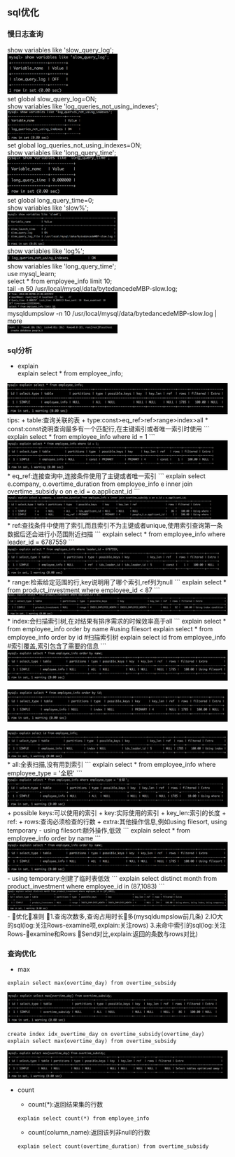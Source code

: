 ## sql优化
### 慢日志查询
show variables like 'slow_query_log';  
<img src='https://github.com/unbelievableme/intership-learning/blob/master/image/mysql/1.jpg' width="50%">  
set global slow_query_log=ON;  
show variables like 'log_queries_not_using_indexes';  
<img src='https://github.com/unbelievableme/intership-learning/blob/master/image/mysql/2.jpg' width="50%">   
set global log_queries_not_using_indexes=ON;  
show variables like 'long_query_time';  
<img src='https://github.com/unbelievableme/intership-learning/blob/master/image/mysql/3.jpg' width="50%">  
set global long_query_time=0;  
show variables like 'slow%';  
<img src='https://github.com/unbelievableme/intership-learning/blob/master/image/mysql/4.jpg' width="50%">  
show variables like 'log%';  
<img src='https://github.com/unbelievableme/intership-learning/blob/master/image/mysql/5.jpg' width="50%">  
show variables like 'long_query_time';  
use mysql_learn;  
select * from employee_info limit 10;   
tail -n 50 /usr/local/mysql/data/bytedancedeMBP-slow.log;  
<img src='https://github.com/unbelievableme/intership-learning/blob/master/image/mysql/6.jpg' width="50%">    
mysqldumpslow -n 10 /usr/local/mysql/data/bytedancedeMBP-slow.log | more  
<img src='https://github.com/unbelievableme/intership-learning/blob/master/image/mysql/7.jpg' width="50%">  

### sql分析
- explain  
explain select * from employee_info;  
<img src='https://github.com/unbelievableme/intership-learning/blob/master/image/mysql/8.jpg'>  
tips:  
    + table:查询关联的表  
    + type:const>eq_ref>ref>range>index>all  
        * const:const说明查询最多有一个匹配行,在主键索引或者唯一索引时使用  
        ```
        explain select * from employee_info where id = 1
        ```
        &nbsp;&nbsp;<img src='https://github.com/unbelievableme/intership-learning/blob/master/image/mysql/9.jpg'>  
        * eq_ref:连接查询中,连接条件使用了主键或者唯一索引  
        ```
        explain select e.company, o.overtime_duration from employee_info e inner join overtime_subsidy o on e.id = o.applicant_id  
        ```  
        &nbsp;&nbsp;<img src='https://github.com/unbelievableme/intership-learning/blob/master/image/mysql/10.jpg'>  
        * ref:查找条件中使用了索引,而且索引不为主键或者unique,使用索引查询第一条数据后还会进行小范围附近扫描  
        ```
        explain select * from employee_info where leader_id = 6787559
        ```        
        &nbsp;&nbsp;<img src='https://github.com/unbelievableme/intership-learning/blob/master/image/mysql/13.jpg'>  
        * range:检索给定范围的行,key说明用了哪个索引,ref列为null  
        ```
        explain select * from product_investment where employee_id < 87
        ```
        &nbsp;&nbsp;<img src='https://github.com/unbelievableme/intership-learning/blob/master/image/mysql/11.jpg'>     
        * index:会扫描索引树,在对结果有排序需求的时候效率高于all  
        ```
        explain select * from employee_info order by name  #using filesort
        explain select * from employee_info order by id    #扫描索引树
        explain select id from employee_info               #索引覆盖,索引包含了需要的信息
        ```
        &nbsp;&nbsp;<img src='https://github.com/unbelievableme/intership-learning/blob/master/image/mysql/14.jpg'>   
        &nbsp;&nbsp;<img src='https://github.com/unbelievableme/intership-learning/blob/master/image/mysql/15.jpg'>  
        &nbsp;&nbsp;<img src='https://github.com/unbelievableme/intership-learning/blob/master/image/mysql/16.jpg'>    
        * all:全表扫描,没有用到索引    
        ```
        explain select * from employee_info where employee_type = '全职'
        ```
        &nbsp;&nbsp;<img src='https://github.com/unbelievableme/intership-learning/blob/master/image/mysql/12.jpg'>   
    + possible keys:可以使用的索引  
    + key:实际使用的索引  
    + key_len:索引的长度  
    + ref:
    + rows:查询必须检查的行数  
    + extra:其他操作信息,例如using filesort, using temporary
        - using filesort:额外操作,低效
        ```
        explain select * from employee_info order by name
        ```
        &nbsp;&nbsp;<img src='https://github.com/unbelievableme/intership-learning/blob/master/image/mysql/14.jpg'>   
        - using temporary:创建了临时表低效
        ```
        explain select distinct month from product_investment where employee_id in (87,1083) 
        ```
        &nbsp;&nbsp;<img src='https://github.com/unbelievableme/intership-learning/blob/master/image/mysql/17.jpg'>   
- 优化准则   
1.查询次数多,查询占用时长多(mysqldumpslow前几条)  
2.IO大的sql(log:关注Rows-examine项,explain:关注rows)  
3.未命中索引的sql(log:关注Rows-examine和Rows Send对比,explain:返回的条数与rows对比) 


### 查询优化
- max
```
explain select max(overtime_day) from overtime_subsidy
```
<img src='https://github.com/unbelievableme/intership-learning/blob/master/image/mysql/18.jpg'>  

```
create index idx_overtime_day on overtime_subsidy(overtime_day)  
explain select max(overtime_day) from overtime_subsidy
```
<img src='https://github.com/unbelievableme/intership-learning/blob/master/image/mysql/19.jpg'>  

- count  
    - count(*):返回结果集的行数
    ```
    explain select count(*) from employee_info 
    ```

    - count(column_name):返回该列非null的行数
    ```
    explain select count(overtime_duration) from overtime_subsidy
    ```